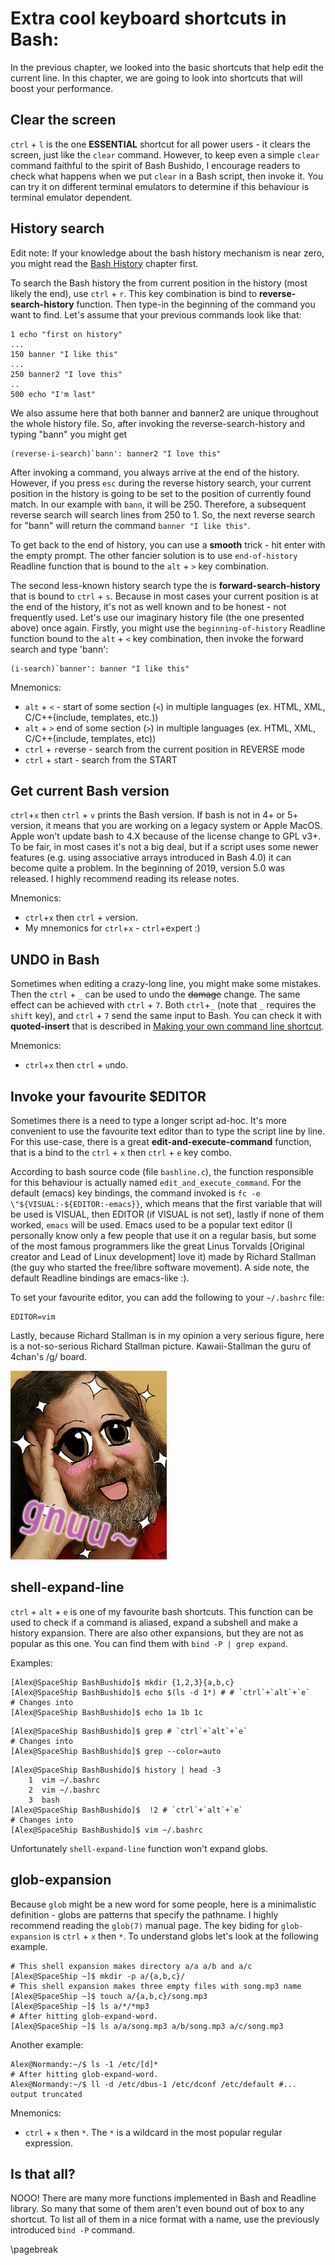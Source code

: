 # Extra cool keyboard shortcuts in Bash:
In the previous chapter, we looked into the basic shortcuts that help edit the
current line. In this chapter, we are going to look into shortcuts that will
boost your performance.

## Clear the screen
`ctrl` + `l` is the one **ESSENTIAL** shortcut for all power users - it clears
the screen, just like the `clear` command. However, to keep even a simple
`clear` command faithful to the spirit of Bash Bushido, I encourage readers to
check what happens when we put `clear` in a Bash script, then invoke it. You
can try it on different terminal emulators to determine if this behaviour is
terminal emulator dependent.

## History search
Edit note: If your knowledge about the bash history mechanism is near zero, you
might read the [Bash History](#bash-history) chapter first.

To search the Bash history the from current position in the history (most
likely the end), use `ctrl` + `r`. This key combination is bind to
**reverse-search-history** function. Then type-in the beginning of the command you want
to find. Let's assume that your previous commands look like that:

```
1 echo "first on history"
...
150 banner "I like this"
...
250 banner2 "I love this"
..
500 echo "I'm last"
```

We also assume here that both banner and banner2 are unique throughout the whole
history file. So, after invoking the reverse-search-history and typing "bann" you
might get

```
(reverse-i-search)`bann': banner2 "I love this"
```

After invoking a command, you always arrive at the end of the history. However, if
you press `esc` during the reverse history search, your current position in the history
is going to be set to the position of currently found match. In our example
with `bann`, it will be 250. Therefore, a subsequent reverse search will search
lines from 250 to 1. So, the next reverse search for "bann" will return the
command `banner "I like this"`.  


To get back to the end of history, you can use a **smooth** trick - hit enter
with the empty prompt. The other fancier solution is to use `end-of-history`
Readline function that is bound to the `alt` + `>` key combination.

The second less-known history search type the is **forward-search-history** that is
bound to `ctrl` + `s`. Because in most cases your current position is at the end
of the history, it's not as well known and to be honest - not frequently used.
Let's use our imaginary history file (the one presented above) once again.
Firstly, you might use the `beginning-of-history` Readline function bound to
the `alt` + `<` key combination, then invoke the forward search and type
'bann':

```
(i-search)`banner': banner "I like this"
```

Mnemonics:  

- `alt` + `<` - start of some section (`<`) in multiple languages (ex. HTML, XML,
  C/C++(include, templates, etc.))
- `alt` + `>` end of some section (`>`) in multiple languages (ex. HTML, XML,
  C/C++(include, templates, etc))
- `ctrl` + `r`everse  - search from the current position in REVERSE mode
- `ctrl` + `s`tart - search from the START 

## Get current Bash version
`ctrl`+`x` then `ctrl` + `v` prints the Bash version.  If bash is not in 4+ or 5+
version, it means that you are working on a legacy system or Apple MacOS. Apple
won't update bash to 4.X because of the license change to GPL v3+. To be fair, in
most cases it's not a big deal, but if a script uses some newer
features (e.g. using associative arrays introduced in Bash 4.0) it can become
quite a problem. In the beginning of 2019, version 5.0 was released. I highly
recommend reading its release notes.

Mnemonics:  

- `ctrl`+`x` then `ctrl` + `v`ersion.
- My mnemonics for `ctrl`+`x` - `ctrl`+e`x`pert :)

## UNDO in Bash
Sometimes when editing a crazy-long line, you might make some mistakes.
Then the `ctrl` + `_` can be used to undo the ~~damage~~ change.  The same
effect can be achieved with `ctrl` + `7`. Both `ctrl`+`_` (note that `_`
requires the `shift` key), and `ctrl` + `7` send the same input to Bash. You can check
it with **quoted-insert** that is described in 
[Making your own command line shortcut](#making-your-own-command-line-shortcut).


Mnemonics:  

- `ctrl`+`x` then `ctrl` + `u`ndo.

## Invoke your favourite $EDITOR

Sometimes there is a need to type a longer script ad-hoc. It's more convenient to
use the favourite text editor than to type the script line by line. For this use-case, there 
is a great **edit-and-execute-command** function, that is a bind to the `ctrl` + `x` 
then `ctrl` + `e` key combo.

According to bash source code (file `bashline.c`), the function responsible for
this behaviour is actually named `edit_and_execute_command`.  For the default
(emacs) key bindings, the command invoked is `fc -e \"${VISUAL:-${EDITOR:-emacs}}`,
which means that the first variable that will be used is VISUAL, then EDITOR 
(if VISUAL is not set), lastly if none of them worked, `emacs` will be used.
Emacs used to be a popular text editor (I personally know only a few people 
that use it on a regular basis, but some of the most famous
programmers like the great Linus Torvalds [Original creator and Lead of Linux
development] love it) made by Richard Stallman (the guy who started the free/libre
software movement). A side note, the default Readline bindings are emacs-like :).

To set your favourite editor, you can add the following to your `~/.bashrc` file:

```
EDITOR=vim
```

Lastly, because Richard Stallman is in my opinion a very serious figure, here is
a not-so-serious Richard Stallman picture. Kawaii-Stallman the guru of 4chan's /g/
board.

![Stallman Kawaii \label{Stalman Kawaii}](images/03-cool-shortcuts/stallman-kawaii.png)


## shell-expand-line
`ctrl` + `alt` + `e` is one of my favourite bash shortcuts. This function can
be used to check if a command is aliased, expand a subshell and make a history
expansion. There are also other expansions, but they are not as popular as
this one. You can find them with `bind -P | grep expand`. 

Examples:

```
[Alex@SpaceShip BashBushido]$ mkdir {1,2,3}{a,b,c}
[Alex@SpaceShip BashBushido]$ echo $(ls -d 1*) # # `ctrl`+`alt`+`e`
# Changes into
[Alex@SpaceShip BashBushido]$ echo 1a 1b 1c
```
```
[Alex@SpaceShip BashBushido]$ grep # `ctrl`+`alt`+`e`
# Changes into 
[Alex@SpaceShip BashBushido]$ grep --color=auto
```
```
[Alex@SpaceShip BashBushido]$ history | head -3
    1  vim ~/.bashrc 
    2  vim ~/.bashrc 
    3  bash
[Alex@SpaceShip BashBushido]$  !2 # `ctrl`+`alt`+`e`
# Changes into
[Alex@SpaceShip BashBushido]$ vim ~/.bashrc 
```

Unfortunately  `shell-expand-line` function won't expand globs.

## glob-expansion 
Because `glob` might be a new word for some people, here is a minimalistic
definition - globs are patterns that specify the pathname. I highly recommend
reading the `glob(7)` manual page. The key biding for `glob-expansion` is 
`ctrl` + `x` then `*`. To understand globs let's look at the following example.

```
# This shell expansion makes directory a/a a/b and a/c
[Alex@SpaceShip ~]$ mkdir -p a/{a,b,c}/ 
# This shell expansion makes three empty files with song.mp3 name
[Alex@SpaceShip ~]$ touch a/{a,b,c}/song.mp3
[Alex@SpaceShip ~]$ ls a/*/*mp3 
# After hitting glob-expand-word.
[Alex@SpaceShip ~]$ ls a/a/song.mp3 a/b/song.mp3 a/c/song.mp3 
```

Another example:
```
Alex@Normandy:~/$ ls -1 /etc/[d]*
# After hitting glob-expand-word.
Alex@Normandy:~/$ ll -d /etc/dbus-1 /etc/dconf /etc/default #... output truncated
```

Mnemonics:

- `ctrl` + `x` then `*`. The `*` is a wildcard in the most popular regular expression.

## Is that all?
NOOO! There are many more functions implemented in Bash and Readline library.
So many that some of them aren't even bound out of box to any shortcut. To list
all of them in a nice format with a name, use the previously introduced `bind -P`
command. 

\pagebreak

